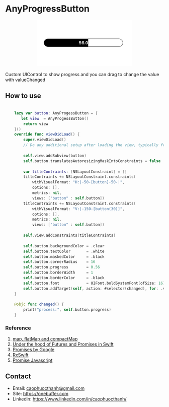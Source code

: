 

# AnyProgressButton


<center><img src="https://github.com/caophuocthanh/AnyProgressButton/blob/main/Screenshoot/screenshot.png?raw=true" width="60%"></center>

Custom UIControl to show progress and you can drag to change the value with valueChanged

## How to use

```swift

    lazy var button: AnyProgessButton = {
       let view  = AnyProgessButton()
        return view
    }()
    override func viewDidLoad() {
        super.viewDidLoad()
        // Do any additional setup after loading the view, typically from a nib.
        
        self.view.addSubview(button)
        self.button.translatesAutoresizingMaskIntoConstraints = false
        
        var titleContraints: [NSLayoutConstraint] = []
        titleContraints += NSLayoutConstraint.constraints(
            withVisualFormat: "H:|-50-[button]-50-|",
            options: [],
            metrics: nil,
            views: ["button" : self.button])
        titleContraints += NSLayoutConstraint.constraints(
            withVisualFormat: "V:|-150-[button(30)]",
            options: [],
            metrics: nil,
            views: ["button" : self.button])
        
        self.view.addConstraints(titleContraints)
        
        self.button.backgroundColor = .clear
        self.button.textColor       = .white
        self.button.maskedColor     = .black
        self.button.cornerRadius    = 16
        self.button.progress        = 0.56
        self.button.borderWidth     = 1
        self.button.borderColor     = .black
        self.button.font            = UIFont.boldSystemFont(ofSize: 16)
        self.button.addTarget(self, action: #selector(changed), for: .valueChanged)
    }
    
    @objc func changed() {
        print("process:", self.button.progress)
    }

```

### Reference
1. [map, flatMap and compactMap](https://www.hackingwithswift.com/articles/205/whats-the-difference-between-map-flatmap-and-compactmap)
2. [Under the hood of Futures and Promises in Swift](https://www.swiftbysundell.com/articles/under-the-hood-of-futures-and-promises-in-swift/)
3. [Promises by Google](https://github.com/google/promises/blob/master/g3doc/index.md#creating-promises)
4. [RxSwift](https://github.com/ReactiveX/RxSwift/)
5. [Promise Javascript](https://developer.mozilla.org/en-US/docs/Web/JavaScript/Reference/Global_Objects/Promise)


## Contact
- Email: caophuocthanh@gmail.com
- Site: https://onebuffer.com
- Linkedin: https://www.linkedin.com/in/caophuocthanh/

